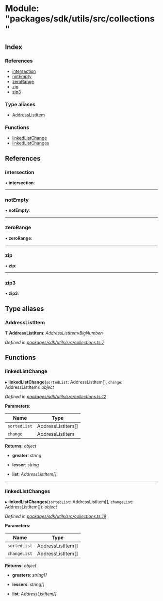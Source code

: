 # Module: "packages/sdk/utils/src/collections"

## Index

### References

* [intersection](_packages_sdk_utils_src_collections_.md#intersection)
* [notEmpty](_packages_sdk_utils_src_collections_.md#notempty)
* [zeroRange](_packages_sdk_utils_src_collections_.md#zerorange)
* [zip](_packages_sdk_utils_src_collections_.md#zip)
* [zip3](_packages_sdk_utils_src_collections_.md#zip3)

### Type aliases

* [AddressListItem](_packages_sdk_utils_src_collections_.md#addresslistitem)

### Functions

* [linkedListChange](_packages_sdk_utils_src_collections_.md#linkedlistchange)
* [linkedListChanges](_packages_sdk_utils_src_collections_.md#linkedlistchanges)

## References

###  intersection

• **intersection**:

___

###  notEmpty

• **notEmpty**:

___

###  zeroRange

• **zeroRange**:

___

###  zip

• **zip**:

___

###  zip3

• **zip3**:

## Type aliases

###  AddressListItem

Ƭ **AddressListItem**: *AddressListItem‹BigNumber›*

*Defined in [packages/sdk/utils/src/collections.ts:7](https://github.com/spruceid/celo-monorepo/blob/master/packages/sdk/utils/src/collections.ts#L7)*

## Functions

###  linkedListChange

▸ **linkedListChange**(`sortedList`: AddressListItem[], `change`: AddressListItem): *object*

*Defined in [packages/sdk/utils/src/collections.ts:12](https://github.com/spruceid/celo-monorepo/blob/master/packages/sdk/utils/src/collections.ts#L12)*

**Parameters:**

Name | Type |
------ | ------ |
`sortedList` | AddressListItem[] |
`change` | AddressListItem |

**Returns:** *object*

* **greater**: *string*

* **lesser**: *string*

* **list**: *AddressListItem[]*

___

###  linkedListChanges

▸ **linkedListChanges**(`sortedList`: AddressListItem[], `changeList`: AddressListItem[]): *object*

*Defined in [packages/sdk/utils/src/collections.ts:19](https://github.com/spruceid/celo-monorepo/blob/master/packages/sdk/utils/src/collections.ts#L19)*

**Parameters:**

Name | Type |
------ | ------ |
`sortedList` | AddressListItem[] |
`changeList` | AddressListItem[] |

**Returns:** *object*

* **greaters**: *string[]*

* **lessers**: *string[]*

* **list**: *AddressListItem[]*
